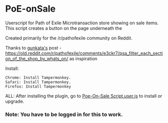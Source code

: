 # PoE-onSale
Userscript for Path of Exile Microtransaction store showing on sale items.  This script creates a button on the page underneath the 

Created primarily for the /r/pathofexile community on Reddit.

Thanks to <a href="https://old.reddit.com/user/gunkata">gunkata's</a> post - https://old.reddit.com/r/pathofexile/comments/e3ckr7/psa_filter_each_section_of_the_shop_by_whats_on/ as inspiration

Install:

    Chrome: Install Tampermonkey.
    Safari: Install Tampermonkey.
    Firefox: Install Tampermonkey

ALL: After installing the plugin, go to 
<a href="../../raw/master/Poe-On-Sale.user.js">Poe-On-Sale Script.user.js</a>
to install or upgrade. 

<h3>Note: You have to be logged in for this to work.</h3>   
